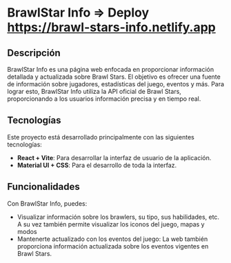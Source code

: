 # BrawlStar Info => Deploy https://brawl-stars-info.netlify.app

## Descripción

BrawlStar Info es una página web enfocada en proporcionar información detallada y actualizada sobre Brawl Stars. El objetivo es ofrecer una fuente de información sobre jugadores, estadísticas del juego, eventos y más. Para lograr esto, BrawlStar Info utiliza la API oficial de Brawl Stars, proporcionando a los usuarios información precisa y en tiempo real.

## Tecnologías

Este proyecto está desarrollado principalmente con las siguientes tecnologías:

- **React + Vite**: Para desarrollar la interfaz de usuario de la aplicación. 
- **Material UI + CSS**: Para el desarrollo de toda la interfaz.

## Funcionalidades

Con BrawlStar Info, puedes:

- Visualizar información sobre los brawlers, su tipo, sus habilidades, etc. A su vez también permite visualizar los iconos del juego, mapas y modos
- Mantenerte actualizado con los eventos del juego: La web también proporciona información actualizada sobre los eventos vigentes en Brawl Stars.
